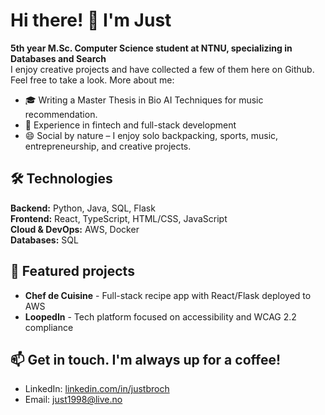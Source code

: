 # Hi there! 👋 I'm Just

**5th year M.Sc. Computer Science student at NTNU, specializing in Databases and Search**  
I enjoy creative projects and have collected a few of them here on Github. Feel free to take a look. More about me:
- 🎓 Writing a Master Thesis in Bio AI Techniques for music recommendation. 
- 💼 Experience in fintech and full-stack development
- 😄 Social by nature – I enjoy solo backpacking, sports, music, entrepreneurship, and creative projects.

## 🛠️ Technologies
**Backend:** Python, Java, SQL, Flask  
**Frontend:** React, TypeScript, HTML/CSS, JavaScript  
**Cloud & DevOps:** AWS, Docker  
**Databases:** SQL

## 🚀 Featured projects
- **Chef de Cuisine** - Full-stack recipe app with React/Flask deployed to AWS
- **LoopedIn** - Tech platform focused on accessibility and WCAG 2.2 compliance

## 📫 Get in touch. I'm always up for a coffee!
- LinkedIn: [linkedin.com/in/justbroch](https://linkedin.com/in/justbroch)
- Email: just1998@live.no

